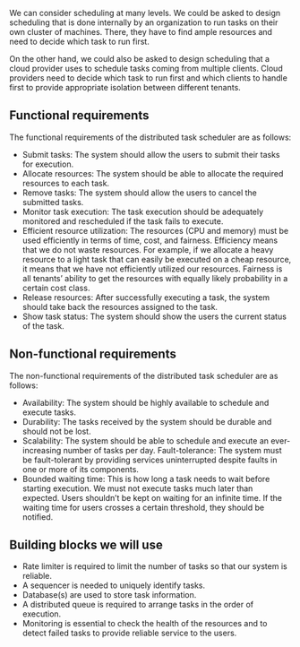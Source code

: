 We can consider scheduling at many levels. We could be asked to design scheduling that is done internally by an organization to run tasks on their own cluster of machines. There, they have to find ample resources and need to decide which task to run first.

On the other hand, we could also be asked to design scheduling that a cloud provider uses to schedule tasks coming from multiple clients. Cloud providers need to decide which task to run first and which clients to handle first to provide appropriate isolation between different tenants.

## Functional requirements
The functional requirements of the distributed task scheduler are as follows:

- Submit tasks: The system should allow the users to submit their tasks for execution.
- Allocate resources: The system should be able to allocate the required resources to each task.
- Remove tasks: The system should allow the users to cancel the submitted tasks.
- Monitor task execution: The task execution should be adequately monitored and rescheduled if the task fails to execute.
- Efficient resource utilization: The resources (CPU and memory) must be used efficiently in terms of time, cost, and fairness. Efficiency means that we do not waste resources. For example, if we allocate a heavy resource to a light task that can easily be executed on a cheap resource, it means that we have not efficiently utilized our resources. Fairness is all tenants’ ability to get the resources with equally likely probability in a certain cost class.
- Release resources: After successfully executing a task, the system should take back the resources assigned to the task.
- Show task status: The system should show the users the current status of the task.

## Non-functional requirements
The non-functional requirements of the distributed task scheduler are as follows:

- Availability: The system should be highly available to schedule and execute tasks.
- Durability: The tasks received by the system should be durable and should not be lost.
- Scalability: The system should be able to schedule and execute an ever-increasing number of tasks per day. Fault-tolerance: The system must be fault-tolerant by providing services uninterrupted despite faults in one or more of its components.
- Bounded waiting time: This is how long a task needs to wait before starting execution. We must not execute tasks much later than expected. Users shouldn’t be kept on waiting for an infinite time. If the waiting time for users crosses a certain threshold, they should be notified.

## Building blocks we will use

- Rate limiter is required to limit the number of tasks so that our system is reliable.
- A sequencer is needed to uniquely identify tasks.
- Database(s) are used to store task information.
- A distributed queue is required to arrange tasks in the order of execution.
- Monitoring is essential to check the health of the resources and to detect failed tasks to provide reliable service to the users.

